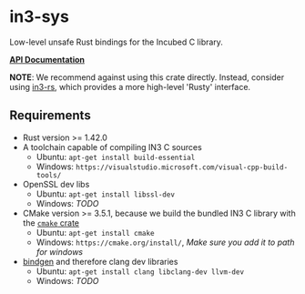 # in3-sys

Low-level unsafe Rust bindings for the Incubed C library.

**[API Documentation](https://docs.rs/in3-sys/)**

**NOTE**:
We recommend against using this crate directly.
Instead, consider using [in3-rs](https://github.com/blockchainsllc/in3/tree/master/rust/in3-rs), which provides a more high-level 'Rusty' interface.

## Requirements

- Rust version >= 1.42.0
- A toolchain capable of compiling IN3 C sources
  - Ubuntu: `apt-get install build-essential`
  - Windows: `https://visualstudio.microsoft.com/visual-cpp-build-tools/`
- OpenSSL dev libs
  - Ubuntu: `apt-get install libssl-dev`
  - Windows: _TODO_
- CMake version >= 3.5.1, because we build the bundled IN3 C library with the [`cmake` crate](https://github.com/alexcrichton/cmake-rs)
  - Ubuntu: `apt-get install cmake`
  - Windows: `https://cmake.org/install/`, _Make sure you add it to path for windows_
- [bindgen](https://github.com/rust-lang/rust-bindgen) and therefore clang dev libraries
  - Ubuntu: `apt-get install clang libclang-dev llvm-dev`
  - Windows: _TODO_
